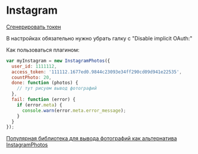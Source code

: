 # Instagram

[Сгенерировать токен](http://instagram.pixelunion.net/)

В настройках обязательно нужно убрать галку с "Disable implicit OAuth:"

Как пользоваться плагином:

```js
var myInstagram = new InstagramPhotos({
  user_id: 1111112,
  access_token: '111112.1677ed0.9844c23093e34ff290cd09d941e22535',
  countPhoto: 20,
  done: function (photos) {
    // тут рисуем вывод фотографий
  },
  fail: function (error) {
    if (error.meta) {
      console.warn(error.meta.error_message);
    }
  }
});
```

[Популярная библиотека для вывода фотографий как альтернатива InstagramPhotos](http://instafeedjs.com/)
